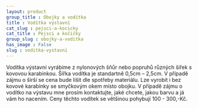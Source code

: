 ```yaml
---
layout: product
group_title : Obojky a vodítka
title : Vodítka výstavní
cat_slug : pejsci-a-kocicky
cat_title : Pejsci a kočičky
group_slug : obojky-a-voditka
has_image : False
slug : voditka-vystavni
---
```


Vodítka výstavní vyrábíme z nylonových šňůr nebo popruhů různých šířek s kovovou karabinkou. Šířka vodítka je standartně 0,5cm – 2,5cm. V případě zájmu o širší se cena bude lišit dle spotřeby materiálu. Lze vyrobit i bez kovové karabinky se smyčkovým okem místo obojku. V případě zájmu o vodítko na výstavu mne prosím kontaktujte, jaké chcete, jakou barvu a já vám ho nacením. Ceny těchto vodítek se většinou pohybují 100 - 300,-Kč.

